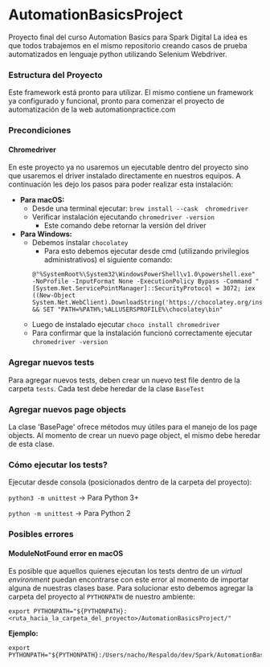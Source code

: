 # AutomationBasicsProject

Proyecto final del curso Automation Basics para Spark Digital
La idea es que todos trabajemos en el mismo repositorio creando casos de prueba automatizados en lenguaje python utilizando Selenium Webdriver.

### Estructura del Proyecto
Este framework está pronto para utilizar. El mismo contiene un framework ya configurado y funcional, pronto para comenzar el proyecto de automatización de la web automationpractice.com

### Precondiciones
#### Chromedriver
En este proyecto ya no usaremos un ejecutable dentro del proyecto sino que usaremos el driver instalado directamente en nuestros equipos.
A continuación les dejo los pasos para poder realizar esta instalación:

* **Para macOS:**
    * Desde una terminal ejecutar: `brew install --cask  chromedriver`
    * Verificar instalación ejecutando `chromedriver -version`
       * Este comando debe retornar la versión del driver
* **Para Windows:**
    * Debemos instalar `chocolatey`
        * Para esto debemos ejecutar desde cmd (utilizando privilegios administrativos) el siguiente comando:
        ```
        @"%SystemRoot%\System32\WindowsPowerShell\v1.0\powershell.exe" -NoProfile -InputFormat None -ExecutionPolicy Bypass -Command "[System.Net.ServicePointManager]::SecurityProtocol = 3072; iex ((New-Object System.Net.WebClient).DownloadString('https://chocolatey.org/install.ps1'))" && SET "PATH=%PATH%;%ALLUSERSPROFILE%\chocolatey\bin"
        ```
    * Luego de instalado ejecutar `choco install chromedriver`
    * Para confirmar que la instalación funcionó correctamente ejecutar `chromedriver -version`


### Agregar nuevos tests
Para agregar nuevos tests, deben crear un nuevo test file dentro de la carpeta `tests`. Cada test debe heredar de la clase `BaseTest`

### Agregar nuevos page objects
La clase 'BasePage' ofrece métodos muy útiles para el manejo de los page objects. Al momento de crear un nuevo page object, el mismo debe heredar de esta clase.

### Cómo ejecutar los tests?
Ejecutar desde consola (posicionados dentro de la carpeta del proyecto):


`python3 -m unittest` -> Para Python 3+

`python -m unittest` -> Para Python 2


### Posibles errores
#### ModuleNotFound error en macOS
Es posible que aquellos quienes ejecutan los tests dentro de un *virtual environment* puedan encontrarse con este error al momento de importar alguna de nuestras clases base.
Para solucionar esto debemos agregar la carpeta del proyecto al `PYTHONPATH` de nuestro ambiente:
```
export PYTHONPATH="${PYTHONPATH}:<ruta_hacia_la_carpeta_del_proyecto>/AutomationBasicsProject/"
```

**Ejemplo:**
```
export PYTHONPATH="${PYTHONPATH}:/Users/nacho/Respaldo/dev/Spark/AutomationBasicsProject"
```
